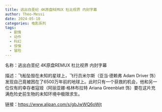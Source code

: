 ```yaml
---
title: 逃出白垩纪 4K原盘REMUX 杜比视界 内封字幕
author: Theo-Messi
date: 2024-05-10
categories: 电影系列
tags:
  - 剧情
  - 动作
  - 科幻
  - 惊悚
  - 冒险
---
```


名称：逃出白垩纪 4K原盘REMUX 杜比视界 内封字幕

描述：飞船坠毁在未知的星球上，飞行员米尔斯（亚当·德赖弗 Adam Driver 饰）发现自己竟被困在了6500万年前的地球上。此时只有一个获救的机会，他和另一位仅有的幸存者寇娅（阿丽亚娜·格林布拉特 Ariana Greenblatt 饰）要在这片充满危险史前生物的未知环境中极限求生。

链接：https://www.alipan.com/s/gbJwWQ6oWjt
